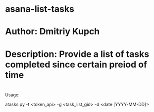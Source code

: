 # asana-list-tasks
# Author: Dmitriy Kupch
# Description: Provide a list of tasks completed since certain preiod of time
#

Usage: 

atasks.py -t <token_api> -g <task_list_gid> -d <date [YYYY-MM-DD]>
